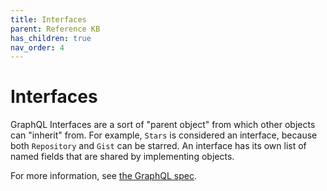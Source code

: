 ```yaml
---
title: Interfaces
parent: Reference KB
has_children: true
nav_order: 4
---
```


# Interfaces

GraphQL Interfaces are a sort of "parent object" from which other objects can "inherit" from. For example, `Stars` is considered an interface, because both `Repository` and `Gist` can be starred. An interface has its own list of named fields that are shared by implementing objects.

For more information, see [the GraphQL spec](https://facebook.github.io/graphql/#sec-Interfaces).

